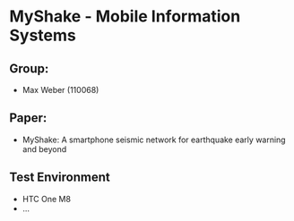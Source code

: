 # MyShake - Mobile Information Systems

## Group:
- Max Weber (110068)

## Paper:
- MyShake: A smartphone seismic network for earthquake early warning and beyond

## Test Environment
- HTC One M8
- ...
